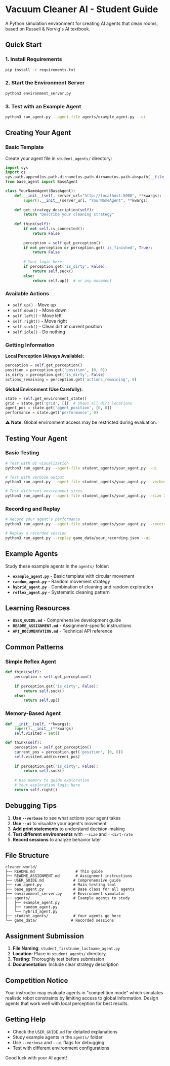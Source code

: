 # Vacuum Cleaner AI - Student Guide

A Python simulation environment for creating AI agents that clean rooms, based on Russell & Norvig's AI textbook.

## Quick Start

### 1. Install Requirements
```bash
pip install -r requirements.txt
```

### 2. Start the Environment Server
```bash
python3 environment_server.py
```

### 3. Test with an Example Agent
```bash
python3 run_agent.py --agent-file agents/example_agent.py --ui
```

## Creating Your Agent

### Basic Template
Create your agent file in `student_agents/` directory:

```python
import sys
import os
sys.path.append(os.path.dirname(os.path.dirname(os.path.abspath(__file__))))
from base_agent import BaseAgent

class YourNameAgent(BaseAgent):
    def __init__(self, server_url="http://localhost:5000", **kwargs):
        super().__init__(server_url, "YourNameAgent", **kwargs)
    
    def get_strategy_description(self):
        return "Describe your cleaning strategy"
    
    def think(self):
        if not self.is_connected():
            return False
        
        perception = self.get_perception()
        if not perception or perception.get('is_finished', True):
            return False
        
        # Your logic here
        if perception.get('is_dirty', False):
            return self.suck()
        else:
            return self.up()  # or any movement
```

### Available Actions
- `self.up()` - Move up
- `self.down()` - Move down
- `self.left()` - Move left
- `self.right()` - Move right
- `self.suck()` - Clean dirt at current position
- `self.idle()` - Do nothing

### Getting Information

**Local Perception (Always Available):**
```python
perception = self.get_perception()
position = perception.get('position', (0, 0))
is_dirty = perception.get('is_dirty', False)
actions_remaining = perception.get('actions_remaining', 0)
```

**Global Environment (Use Carefully):**
```python
state = self.get_environment_state()
grid = state.get('grid', [])  # Shows all dirt locations
agent_pos = state.get('agent_position', [0, 0])
performance = state.get('performance', 0)
```

⚠️ **Note**: Global environment access may be restricted during evaluation.

## Testing Your Agent

### Basic Testing
```bash
# Test with UI visualization
python3 run_agent.py --agent-file student_agents/your_agent.py --ui

# Test with verbose output
python3 run_agent.py --agent-file student_agents/your_agent.py --verbose

# Test different environment sizes
python3 run_agent.py --agent-file student_agents/your_agent.py --size 10 --dirt-rate 0.5 --ui
```

### Recording and Replay
```bash
# Record your agent's performance
python3 run_agent.py --agent-file student_agents/your_agent.py --record --ui

# Replay a recorded session
python3 run_agent.py --replay game_data/your_recording.json --ui
```

## Example Agents

Study these example agents in the `agents/` folder:

- **`example_agent.py`** - Basic template with circular movement
- **`random_agent.py`** - Random movement strategy
- **`hybrid_agent.py`** - Combination of cleaning and random exploration
- **`reflex_agent.py`** - Systematic cleaning pattern

## Learning Resources

- **`USER_GUIDE.md`** - Comprehensive development guide
- **`README_ASSIGNMENT.md`** - Assignment-specific instructions
- **`API_DOCUMENTATION.md`** - Technical API reference

## Common Patterns

### Simple Reflex Agent
```python
def think(self):
    perception = self.get_perception()
    
    if perception.get('is_dirty', False):
        return self.suck()
    else:
        return self.up()
```

### Memory-Based Agent
```python
def __init__(self, **kwargs):
    super().__init__(**kwargs)
    self.visited = set()

def think(self):
    perception = self.get_perception()
    current_pos = perception.get('position', (0, 0))
    self.visited.add(current_pos)
    
    if perception.get('is_dirty', False):
        return self.suck()
    
    # Use memory to guide exploration
    # Your exploration logic here
    return self.right()
```

## Debugging Tips

1. **Use `--verbose`** to see what actions your agent takes
2. **Use `--ui`** to visualize your agent's movement
3. **Add print statements** to understand decision-making
4. **Test different environments** with `--size` and `--dirt-rate`
5. **Record sessions** to analyze behavior later

## File Structure

```
cleaner-world/
├── README.md                  # This guide
├── README_ASSIGNMENT.md       # Assignment instructions
├── USER_GUIDE.md             # Comprehensive guide
├── run_agent.py              # Main testing tool
├── base_agent.py             # Base class for all agents
├── environment_server.py     # Environment simulator
├── agents/                   # Example agents to study
│   ├── example_agent.py
│   ├── random_agent.py
│   └── hybrid_agent.py
├── student_agents/           # Your agents go here
└── game_data/               # Recorded sessions
```

## Assignment Submission

1. **File Naming**: `student_firstname_lastname_agent.py`
2. **Location**: Place in `student_agents/` directory
3. **Testing**: Thoroughly test before submission
4. **Documentation**: Include clear strategy description

## Competition Notice

Your instructor may evaluate agents in "competition mode" which simulates realistic robot constraints by limiting access to global information. Design agents that work well with local perception for best results.

## Getting Help

- Check the `USER_GUIDE.md` for detailed explanations
- Study example agents in the `agents/` folder
- Use `--verbose` and `--ui` flags for debugging
- Test with different environment configurations

Good luck with your AI agent!